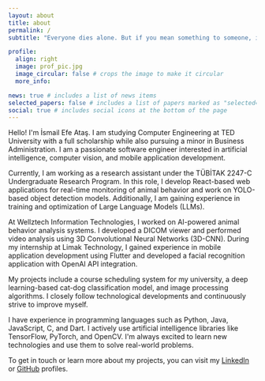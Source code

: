 ```yaml
---
layout: about
title: about
permalink: /
subtitle: "Everyone dies alone. But if you mean something to someone, if you help someone, or love someone. If even a single person remembers you. Then maybe, you never really die at all."

profile:
  align: right
  image: prof_pic.jpg
  image_circular: false # crops the image to make it circular
  more_info:

news: true # includes a list of news items
selected_papers: false # includes a list of papers marked as "selected={true}"
social: true # includes social icons at the bottom of the page
---
```

Hello! I'm İsmail Efe Ataş. I am studying Computer Engineering at TED University with a full scholarship while also pursuing a minor in Business Administration. I am a passionate software engineer interested in artificial intelligence, computer vision, and mobile application development.

Currently, I am working as a research assistant under the TÜBİTAK 2247-C Undergraduate Research Program. In this role, I develop React-based web applications for real-time monitoring of animal behavior and work on YOLO-based object detection models. Additionally, I am gaining experience in training and optimization of Large Language Models (LLMs).

At Wellztech Information Technologies, I worked on AI-powered animal behavior analysis systems. I developed a DICOM viewer and performed video analysis using 3D Convolutional Neural Networks (3D-CNN). During my internship at Limak Technology, I gained experience in mobile application development using Flutter and developed a facial recognition application with OpenAI API integration.

My projects include a course scheduling system for my university, a deep learning-based cat-dog classification model, and image processing algorithms. I closely follow technological developments and continuously strive to improve myself.

I have experience in programming languages such as Python, Java, JavaScript, C, and Dart. I actively use artificial intelligence libraries like TensorFlow, PyTorch, and OpenCV. I'm always excited to learn new technologies and use them to solve real-world problems.

To get in touch or learn more about my projects, you can visit my [LinkedIn](https://linkedin.com/in/efeatas) or [GitHub](https://github.com/efe-atas) profiles.

